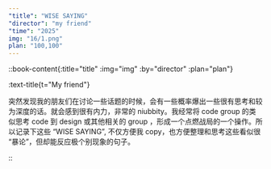 ```yaml
---
"title": "WISE SAYING"
"director": "my friend"
"time": "2025"
img: "16/1.png"
plan: "100,100"
---
```


::book-content{:title="title" :img="img" :by="director" :plan="plan"}

:text-title{t="My friend"}

突然发现我的朋友们在讨论一些话题的时候，会有一些概率爆出一些很有思考和较为深度的话。就会感到很有内力，非常的 niubbity。我经常将 code group 的类似思考 code 到 design 或其他相关的 group ，形成一个点燃战局的一个操作。所以记录下这些 “WISE SAYING”, 不仅方便我 copy，也方便整理和思考这些看似很 “暴论”，但却能反应极个别现象的句子。





::
